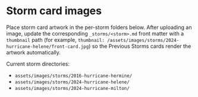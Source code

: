 # Storm card images

Place storm card artwork in the per-storm folders below. After uploading an
image, update the corresponding `_storms/<storm>.md` front matter with a
`thumbnail` path (for example,
`thumbnail: /assets/images/storms/2024-hurricane-helene/front-card.jpg`) so the
Previous Storms cards render the artwork automatically.

Current storm directories:

- `assets/images/storms/2016-hurricane-hermine/`
- `assets/images/storms/2024-hurricane-helene/`
- `assets/images/storms/2024-hurricane-milton/`
